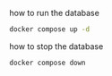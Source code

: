 
how to run the database
```sh
docker compose up -d

```

how to stop the database
```sh
docker compose down
```

